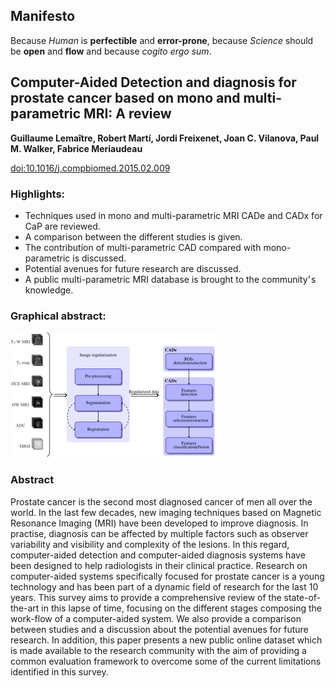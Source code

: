 ## Manifesto

Because *Human* is **perfectible** and **error-prone**, because *Science* should be **open** and **flow** and because *cogito ergo sum*.

## Computer-Aided Detection and diagnosis for prostate cancer based on mono and multi-parametric MRI: A review

**Guillaume Lemaître, Robert Martí, Jordi Freixenet, Joan C. Vilanova, Paul M. Walker, Fabrice Meriaudeau**

[doi:10.1016/j.compbiomed.2015.02.009](http://dx.doi.org/10.1016/j.compbiomed.2015.02.009)

### Highlights:

* Techniques used in mono and multi-parametric MRI CADe and CADx for CaP are reviewed.
* A comparison between the different studies is given.
* The contribution of multi-parametric CAD compared with mono-parametric is discussed.
* Potential avenues for future research are discussed.
* A public multi-parametric MRI database is brought to the community׳s knowledge.

### Graphical abstract:

![It should be the graphical abstract](./gabstract.jpg)

### Abstract

Prostate cancer is the second most diagnosed cancer of men all over the world. In the last few decades, new imaging techniques based on Magnetic Resonance Imaging (MRI) have been developed to improve diagnosis. In practise, diagnosis can be affected by multiple factors such as observer variability and visibility and complexity of the lesions. In this regard, computer-aided detection and computer-aided diagnosis systems have been designed to help radiologists in their clinical practice. Research on computer-aided systems specifically focused for prostate cancer is a young technology and has been part of a dynamic field of research for the last 10 years. This survey aims to provide a comprehensive review of the state-of-the-art in this lapse of time, focusing on the different stages composing the work-flow of a computer-aided system. We also provide a comparison between studies and a discussion about the potential avenues for future research. In addition, this paper presents a new public online dataset which is made available to the research community with the aim of providing a common evaluation framework to overcome some of the current limitations identified in this survey.
